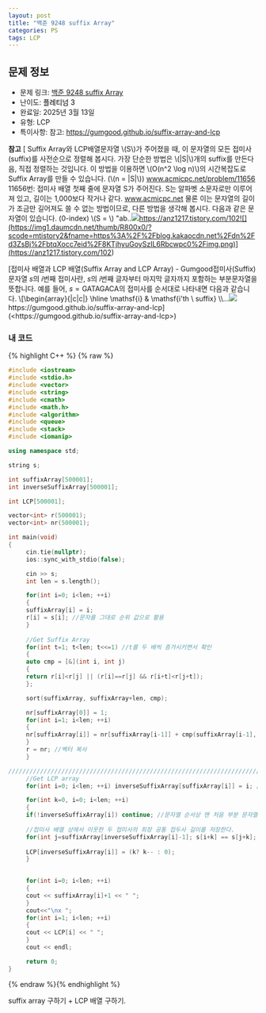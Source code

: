 ```yaml
---
layout: post
title: "백준 9248 suffix Array"
categories: PS
tags: LCP
---
```


## 문제 정보
- 문제 링크: [백준 9248 suffix Array](https://www.acmicpc.net/problem/9248)
- 난이도: <span style="color:#000000">플레티넘 3</span>
- 완료일: 2025년 3월 13일
- 유형: LCP
- 특이사항: 참고: https://gumgood.github.io/suffix-array-and-lcp

**참고** [ Suffix Array와 LCP배열문자열 \\(S\\)가 주어졌을 때, 이 문자열의 모든 접미사(suffix)를 사전순으로 정렬해 봅시다. 가장 단순한 방법은 \\(|S|\\)개의 suffix를 만든다음, 직접 정렬하는 것입니다. 이 방법을 이용하면 \\(O(n^2 \log n)\\)의 시간복잡도로 Suffix Array를 만들 수 있습니다. (\\(n = |S|\\)) www.acmicpc.net/problem/11656 11656번: 접미사 배열 첫째 줄에 문자열 S가 주어진다. S는 알파벳 소문자로만 이루어져 있고, 길이는 1,000보다 작거나 같다. www.acmicpc.net 물론 이는 문자열의 길이가 조금만 길어져도 쓸 수 없는 방법이므로, 다른 방법을 생각해 봅시다. 다음과 같은 문자열이 있습니다. (0-index) \\(S = \\) "ab..![](https://t1.daumcdn.net/tistory_admin/favicon/tistory_favicon_32x32.ico)https://anz1217.tistory.com/102![](https://img1.daumcdn.net/thumb/R800x0/?scode=mtistory2&fname=https%3A%2F%2Fblog.kakaocdn.net%2Fdn%2Fd3ZsBj%2FbtqXocc7eid%2F8KTjhyuGoySzIL6Rbcwpc0%2Fimg.png)](<https://anz1217.tistory.com/102>)

[접미사 배열과 LCP 배열(Suffix Array and LCP Array) - Gumgood접미사(Suffix) 문자열 $s$의 $i$번째 접미사란, $s$의 $i$번째 글자부터 마지막 글자까지 포함하는 부분문자열을 뜻합니다. 예를 들어, $s=\mathsf{GATAGACA}$의 접미사를 순서대로 나타내면 다음과 같습니다. \\[\begin{array}{|c|c|} \hline \mathsf{i} & \mathsf{i'th \ suffix} \\\\...![](https://gumgood.github.io/favicon.ico?)https://gumgood.github.io/suffix-array-and-lcp](<https://gumgood.github.io/suffix-array-and-lcp>)

### 내 코드

{% highlight C++ %} {% raw %}
```C++
#include <iostream>
#include <stdio.h>
#include <vector>
#include <string>
#include <cmath>
#include <math.h>
#include <algorithm>
#include <queue>
#include <stack>
#include <iomanip>

using namespace std;

string s;

int suffixArray[500001];
int inverseSuffixArray[500001];

int LCP[500001];

vector<int> r(500001);
vector<int> nr(500001);

int main(void)
{   
	 cin.tie(nullptr);
	 ios::sync_with_stdio(false);

	 cin >> s;
	 int len = s.length();

	 for(int i=0; i<len; ++i)
	 {
	 suffixArray[i] = i;
	 r[i] = s[i]; //문자를 그대로 순위 값으로 활용
	 }
	 
	 //Get Suffix Array
	 for(int t=1; t<len; t<<=1) //t를 두 배씩 증가시키면서 확인
	 {
	 auto cmp = [&](int i, int j)
	 {
	 return r[i]<r[j] || (r[i]==r[j] && r[i+t]<r[j+t]);
	 };

	 sort(suffixArray, suffixArray+len, cmp);

	 nr[suffixArray[0]] = 1;
	 for(int i=1; i<len; ++i)
	 {
	 nr[suffixArray[i]] = nr[suffixArray[i-1]] + cmp(suffixArray[i-1], suffixArray[i]); //직전 접미사와 내가 다르면 같은 순위 아님. 따라서 순위+1
	 }
	 r = nr; //벡터 복사
	 }

////////////////////////////////////////////////////////////////////////////////////////
	 //Get LCP array
	 for(int i=0; i<len; ++i) inverseSuffixArray[suffixArray[i]] = i; //invereSuffixArray에는 idx i번째 접미사의 문자열 순서상 번호 저장

	 for(int k=0, i=0; i<len; ++i)
	 {
	 if(!inverseSuffixArray[i]) continue; //문자열 순서상 맨 처음 부분 문자열은 LCP가 존재하지 않으므로 건너뛰기 위함
	 
	 //접미사 배열 상에서 이웃한 두 접미사의 최장 공통 접두사 길이를 저장한다.
	 for(int j=suffixArray[inverseSuffixArray[i]-1]; s[i+k] == s[j+k]; ++k); //문자가 달라지는 지점까지 k를 증가시킨다
	 
	 LCP[inverseSuffixArray[i]] = (k? k-- : 0);
	 }

	 
	 for(int i=0; i<len; ++i)
	 {
	 cout << suffixArray[i]+1 << " ";
	 }
	 cout<<"\nx ";
	 for(int i=1; i<len; ++i)
	 {
	 cout << LCP[i] << " ";
	 }
	 cout << endl;

	 return 0;
}

```
{% endraw %}{% endhighlight %}

suffix array 구하기 + LCP 배열 구하기.
